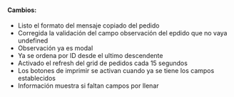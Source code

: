 <h4>Cambios:</h4>  
<ul>   
    <li>Listo el formato del mensaje copiado del pedido</li>
    <li>Corregida la validación del campo observación del epdido que no vaya undefined</li>
    <li>Observación ya es modal</li>
    <li>Ya se ordena por ID desde el ultimo descendente</li>
    <li>Activado el refresh del grid de pedidos cada 15 segundos</li>
    <li>Los botones de imprimir se activan cuando ya se tiene los campos establecidos</li>
    <li>Información muestra si faltan campos por llenar</li>
</ul>